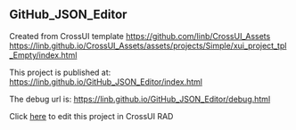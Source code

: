 ## GitHub_JSON_Editor
Created from CrossUI template https://github.com/linb/CrossUI_Assets
                                                     https://linb.github.io/CrossUI_Assets/assets/projects/Simple/xui_project_tpl_Empty/index.html

This project is published at: https://linb.github.io/GitHub_JSON_Editor/index.html

The debug url is: https://linb.github.io/GitHub_JSON_Editor/debug.html

Click [here](https://crossui.com/RADGithub/#!from=github&owner=linb&repo=GitHub_JSON_Editor) to edit this project in CrossUI RAD
